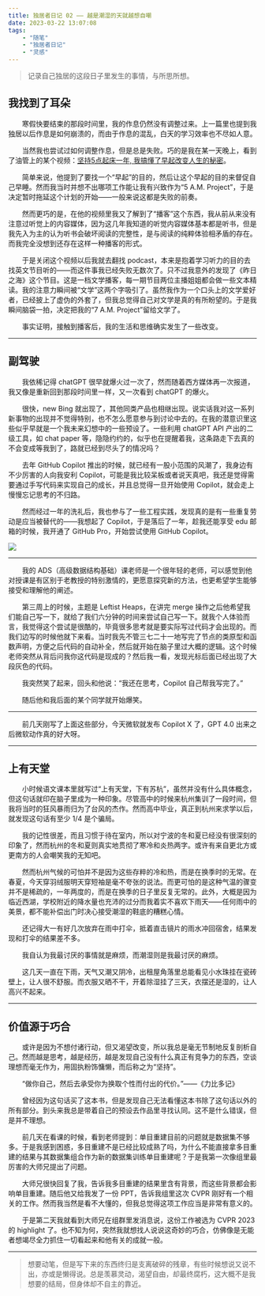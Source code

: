 ```yaml
---
title: 独居者日记 02 —— 越是潮湿的天就越想自嘲
date: 2023-03-22 13:07:08
tags:
    - "随笔"
    - "独居者日记"
    - "灵感"
---
```


> 记录自己独居的这段日子里发生的事情，与所思所想。

<!-- more -->

## 我找到了耳朵

　　寒假快要结束的那段时间里，我的作息仍然没有调整过来。上一篇里也提到我独居以后作息是如何崩溃的，而由于作息的混乱，白天的学习效率也不尽如人意。

　　当然我也尝试过如何调整作息，但是总是失败。巧的是我在某一天晚上，看到了油管上的某个视频：[坚持5点起床一年, 我搞懂了早起改变人生的秘密](https://www.youtube.com/watch?v=4zXTyc2ZjXM)。

　　简单来说，他提到了要找一个“早起”的目的，然后让这个早起的目的来督促自己早睡。然而我当时并想不出哪项工作能让我有兴致作为“5 A.M. Project”，于是决定暂时拖延这个计划的开始——一般来说这都是失败的前奏。

　　然而更巧的是，在他的视频里我又了解到了“播客”这个东西，我从前从来没有注意过听觉上的内容媒体，因为这几年我知道的听觉内容媒体基本都是听书，但是我先入为主的认为听书会破坏阅读的完整性，是与阅读的纯粹体验相矛盾的存在。而我完全没想到还存在这样一种播客的形式。

　　于是关闭这个视频以后我就去翻找 podcast，本来是抱着学习听力的目的去找英文节目听的——而这件事我已经失败无数次了。只不过我意外的发现了《昨日之海》这个节目。这是一档文学播客，每一期节目两位主播姐姐都会做一些文本精读。我的注意力瞬间被“文学”这两个字吸引了。虽然我作为一个口头上的文学爱好者，已经披上了虚伪的外套了，但我总觉得自己对文学是真的有所盼望的。于是我瞬间脑袋一拍，决定把我的“7 A.M. Project”留给文学了。

　　事实证明，接触到播客后，我的生活和思维确实发生了一些改变。

---

## 副驾驶

　　我依稀记得 chatGPT 很早就爆火过一次了，然而随着西方媒体再一次报道，我又像是重新回到那段时间里一样，又一次看到 chatGPT 的爆火。

　　很快，new Bing 就出现了，其他同类产品也相继出现。说实话我对这一系列新事物的出现并不觉得特别，也不怎么愿意参与到讨论中去的。在我的潜意识里这些似乎早就是一个我未来幻想中的一些预设了。一些利用 chatGPT API 产出的二级工具，如 chat paper 等，隐隐约约的，似乎也在提醒着我，这条路走下去真的不会变成等我到了，路就已经到尽头了的情况吗？

　　去年 GitHub Copilot 推出的时候，就已经有一股小范围的风潮了，我身边有不少厉害的人向我安利 Copilot，可能是我比较呆板或者说天真吧，我还是觉得需要通过手写代码来实现自己的成长，并且总觉得一旦开始使用 Copilot，就会走上慢慢忘记思考的不归路。

　　然而经过一年的洗礼后，我也参与了一些工程实践，发现真的是有一些重复劳动是应当被替代的——我想起了 Copilot，于是落后了一年，趁我还能享受 edu 邮箱的时候，我开通了 GitHub Pro，开始尝试使用 GitHub Copilot。

![](GitHubPro.jpeg)

---

　　我的 ADS（高级数据结构基础）课老师是一个很年轻的老师，可以感觉到他对授课是有区别于老教授的特别激情的，更愿意探究新的方法，也更希望学生能够接受和理解他的阐述。

　　第三周上的时候，主题是 Leftist Heaps，在讲完 merge 操作之后他希望我们能自己写一下，就给了我们六分钟的时间来尝试自己写一下。就我个人体验而言，我觉得这个尝试是很酷的，毕竟很多思考就是要实际写过代码才会出现的。而我们边写的时候他就下来看。当时我先不管三七二十一地写完了节点的类原型和函数声明，方便之后代码的自动补全，然后就开始在脑子里过大概的逻辑。这个时候老师突然从背后问我你这代码是现成的？然后我一看，发现光标后面已经出现了大段灰色的代码。

　　我突然笑了起来，回头和他说：“我还在思考，Copilot 自己帮我写完了。”

　　随后他和我后面的某个同学就开始爆笑。

---

　　前几天刚写了上面这些部分，今天微软就发布 Copilot X 了，GPT 4.0 出来之后微软动作真的好大呀。

---

## 上有天堂

　　小时候语文课本里就写过“上有天堂，下有苏杭”，虽然并没有什么具体概念，但这句话就印在脑子里成为一种印象。尽管高中的时候来杭州集训了一段时间，但我将当时的狂风暴雨归为了台风的杰作。然而高中毕业，真正到杭州来求学以后，就发现这句话有至少 1/4 是个骗局。

　　我的记性很差，而且习惯于待在室内，所以对宁波的冬和夏已经没有很深刻的印象了，然而杭州的冬和夏则真实地贯彻了寒冷和炎热两字。或许有来自更北方或更南方的人会嘲笑我的无知吧。

　　然而杭州气候的可怕并不是因为这些存粹的冷和热，而是在换季时的无常。在春夏，今天穿羽绒服明天穿短袖是毫不夸张的说法。而更可怕的是这种气温的骤变并不是稀疏的，一年两度的，而是在换季的日子里反复无常的。此外，大概是因为临近西湖，学校附近的降水量也充沛的过分而我着实不喜欢下雨天——任何雨中的美景，都不能补偿出门时决心接受潮湿的鞋底的糟糕心情。

　　还记得大一有好几次放弃在雨中打伞，抵着直击镜片的雨水冲回宿舍，结果发现和打伞的结果差不多。

　　我自认为我最讨厌的事情就是麻烦，而潮湿则是我最讨厌的麻烦。

　　这几天一直在下雨，天气又潮又阴冷，出租屋角落里总能看见小水珠挂在瓷砖壁上，让人很不舒服。而衣服又晒不干，开着除湿挂了三天，衣摆还是湿的，让人高兴不起来。

---

## 价值源于巧合

　　或许是因为不想付诸行动，但又渴望改变，所以我总是毫无节制地反复剖析自己。然而越是思考，越是经历，越是发现自己没有什么真正有竞争力的东西，空谈理想而毫无作为，用固执粉饰慵懒，而后称之为“坚持”。

　　“做你自己，然后去承受你为换取个性而付出的代价。”——《力比多记》

　　曾经因为这句话买了这本书，但是发现自己无法看懂这本书除了这句话以外的所有部分。到头来我总是带着自己的预设去作品里寻找认同。这不是什么错误，但是并不理想。

　　前几天在看课的时候，看到老师提到：单目重建目前的问题就是数据集不够多。于是我感到困惑，多目重建不是已经比较成熟了吗，为什么不能直接拿多目重建的结果与其数据集组合作为新的数据集训练单目重建呢？于是我第一次像组里最厉害的大师兄提出了问题。

　　大师兄很快回复了我，告诉我多目重建的结果里含有背景，而这些背景都会影响单目重建。随后他又给我发了一份 PPT，告诉我组里这次 CVPR 刚好有一个相关的工作。然而我当然是看不大懂的，但我总觉得这项工作应当是非常有意义的。

　　于是第二天我就看到大师兄在组群里发消息说，这份工作被选为 CVPR 2023 的 highlight 了。也不知为何，突然我就想找人说说这奇妙的巧合，仿佛像是无能者想竭尽全力抓住一切看起来和他有关的成就一般。

---

> 想要动笔，但是写下来的东西终归是支离破碎的残章，有些时候想说又说不出，亦或是懒得说。总是羡慕灵动，渴望自由，却最终腐朽，这大概不是我想要的结局，但身体却不自主的靠近。